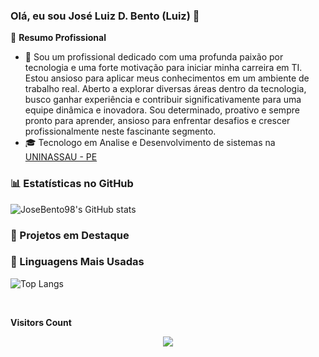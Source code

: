 ### Olá, eu sou José Luiz D. Bento (Luiz) 👋

<!--✨ **Cargo** na [Empresa](link daa empresa) e entusiasta de tecnologia e educação. -->

🏢 **Resumo Profissional**
- 🚀 Sou um profissional dedicado com uma profunda paixão por tecnologia e uma forte motivação para iniciar minha carreira em TI. Estou ansioso para aplicar meus conhecimentos em um ambiente de trabalho real. Aberto a explorar diversas áreas dentro da tecnologia, busco ganhar experiência e contribuir significativamente para uma equipe dinâmica e inovadora. Sou determinado, proativo e sempre pronto para aprender, ansioso para enfrentar desafios e crescer profissionalmente neste fascinante segmento.
- 🎓 Tecnologo em Analise e Desenvolvimento de sistemas na [UNINASSAU - PE](https://www.uninassau.edu.br/)

<!--📱 **Especialidades**
- 📚 Pergunte-me sobre Java, Kotlin e desenvolvimento Mobile para Android! -->

### 📊 Estatísticas no GitHub

![JoseBento98's GitHub stats](https://github-readme-stats.vercel.app/api?username=JoseBento98&show_icons=true&theme=dracula)

### 📌 Projetos em Destaque

<!--[![Readme Card](LinkGithub)](Link GitHub) -->

### 🚀 Linguagens Mais Usadas

![Top Langs](https://github-readme-stats.vercel.app/api/top-langs/?username=JoseBento98&layout=compact)



<br><p align="centre"><b>Visitors Count</b></p>  
<p align="center"><img align="center" src="https://profile-counter.glitch.me/{JoseBento98}/count.svg" /></p> 
<br>
</div>
